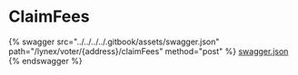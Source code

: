 # ClaimFees

{% swagger src="../../../../.gitbook/assets/swagger.json" path="/lynex/voter/{address}/claimFees" method="post" %}
[swagger.json](../../../../.gitbook/assets/swagger.json)
{% endswagger %}
